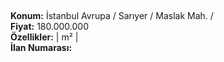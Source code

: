 ## 

**Konum:** İstanbul Avrupa / Sarıyer / Maslak Mah. /  
**Fiyat:** 180.000.000  
**Özellikler:**  |  m² |   
**İlan Numarası:** 
